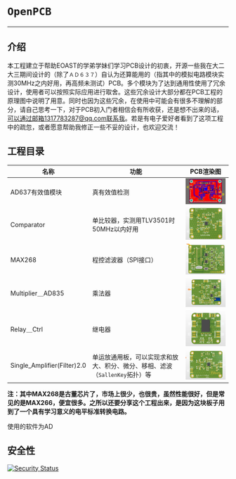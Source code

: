 # `OpenPCB`

------

## 介绍

本工程建立于帮助EOAST的学弟学妹们学习PCB设计的初衷，开源一些我在大二大三期间设计的（除了`ＡＤ６３７`）自认为还算能用的（指其中的模拟电路模块实测30MHz之内好用，再高频未测试）PCB。多个模块为了达到通用性使用了冗余设计，使用者可以按照实际应用进行取舍。这些冗余设计大部分都在PCB工程的原理图中说明了用意。同时也因为这些冗余，在使用中可能会有很多不理解的部分，请自己思考一下，对于PCB初入门者相信会有所收获，还是想不出来的话，可以通过邮箱1317783287@qq.com联系我。若是有电子爱好者看到了这项工程中的疏忽，或者愿意帮助我修正一些不妥的设计，也欢迎交流！

## 工程目录

| 名称                        | 功能                                                         | PCB渲染图                                          |
| --------------------------- | ------------------------------------------------------------ | -------------------------------------------------- |
| AD637有效值模块             | 真有效值检测                                                 | <img src="./image/AD637.jpg" style="zoom:25%;" />  |
| Comparator                  | 单比较器，实测用TLV3501时50MHz以内好用                       | <img src="./image/com.jpg" style="zoom: 25%;" />   |
| MAX268                      | 程控滤波器（SPI接口）                                        | <img src="./image/MAX.jpg" style="zoom:25%;" />    |
| Multiplier＿AD835           | 乘法器                                                       | <img src="./image/ad835.jpg" style="zoom:25%;" />  |
| Relay＿Ctrl                 | 继电器                                                       | <img src="./image/继电器.jpg" style="zoom:25%;" /> |
| Single_Amplifier(Filter)2.0 | 单运放通用板，可以实现求和放大、积分、微分、移相、滤波（`SallenKey`拓扑）等 | <img src="./image/运放.jpg" style="zoom: 25%;" />  |

**注：其中MAX268是古董芯片了，市场上很少，也很贵，虽然性能很好，但是常见的是MAX266，便宜很多。之所以还要分享这个工程出来，是因为这块板子用到了一个具有学习意义的电平标准转换电路。**

使用的软件为AD

## 安全性
[![Security Status](https://s.murphysec.com/badge/sure-wang/OpenPCB.svg)](https://www.murphysec.com/p/sure-wang/OpenPCB)
